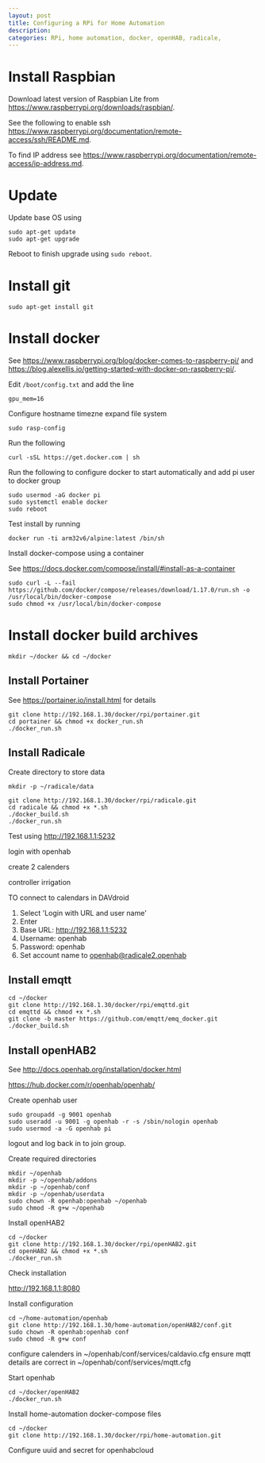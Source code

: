 ```yaml
---
layout: post
title: Configuring a RPi for Home Automation
description:
categories: RPi, home automation, docker, openHAB, radicale,
---
```


# Install Raspbian

Download latest version of Raspbian Lite from https://www.raspberrypi.org/downloads/raspbian/.

See the following to enable ssh https://www.raspberrypi.org/documentation/remote-access/ssh/README.md.

To find IP address see https://www.raspberrypi.org/documentation/remote-access/ip-address.md.

# Update

Update base OS using

```
sudo apt-get update
sudo apt-get upgrade
```

Reboot to finish upgrade using `sudo reboot`.

# Install git

```
sudo apt-get install git
```

# Install docker

See https://www.raspberrypi.org/blog/docker-comes-to-raspberry-pi/ and https://blog.alexellis.io/getting-started-with-docker-on-raspberry-pi/.

Edit `/boot/config.txt` and add the line

```
gpu_mem=16
```

Configure
hostname
timezne
expand file system

```
sudo rasp-config
```

Run the following

```
curl -sSL https://get.docker.com | sh
```

Run the following to configure docker to start automatically and add pi user to docker group

```
sudo usermod -aG docker pi
sudo systemctl enable docker
sudo reboot
```

Test install by running

```
docker run -ti arm32v6/alpine:latest /bin/sh
```

Install docker-compose using a container

See https://docs.docker.com/compose/install/#install-as-a-container

```
sudo curl -L --fail https://github.com/docker/compose/releases/download/1.17.0/run.sh -o /usr/local/bin/docker-compose
sudo chmod +x /usr/local/bin/docker-compose
```


# Install docker build archives

```
mkdir ~/docker && cd ~/docker
```

## Install Portainer

See https://portainer.io/install.html for details

```
git clone http://192.168.1.30/docker/rpi/portainer.git
cd portainer && chmod +x docker_run.sh
./docker_run.sh
```

## Install Radicale

Create directory to store data

```
mkdir -p ~/radicale/data
```

```
git clone http://192.168.1.30/docker/rpi/radicale.git
cd radicale && chmod +x *.sh
./docker_build.sh
./docker_run.sh
```

Test using http://192.168.1.1:5232

login with openhab

create 2 calenders

controller
irrigation

TO connect to calendars in DAVdroid

1. Select 'Login with URL and user name'
2. Enter
  1. Base URL: http://192.168.1.1:5232
  2. Username: openhab
  3. Password: openhab
4. Set account name to openhab@radicale2.openhab

## Install emqtt

```
cd ~/docker
git clone http://192.168.1.30/docker/rpi/emqttd.git
cd emqttd && chmod +x *.sh
git clone -b master https://github.com/emqtt/emq_docker.git
./docker_build.sh
```

## Install openHAB2

See http://docs.openhab.org/installation/docker.html

https://hub.docker.com/r/openhab/openhab/

Create openhab user

```
sudo groupadd -g 9001 openhab
sudo useradd -u 9001 -g openhab -r -s /sbin/nologin openhab
sudo usermod -a -G openhab pi
```

logout and log back in to join group.

Create required directories

```
mkdir ~/openhab
mkdir -p ~/openhab/addons
mkdir -p ~/openhab/conf
mkdir -p ~/openhab/userdata
sudo chown -R openhab:openhab ~/openhab
sudo chmod -R g+w ~/openhab
```

Install openHAB2

```
cd ~/docker
git clone http://192.168.1.30/docker/rpi/openHAB2.git
cd openHAB2 && chmod +x *.sh
./docker_run.sh
```

Check installation

http://192.168.1.1:8080


Install configuration

```
cd ~/home-automation/openhab
git clone http://192.168.1.30/home-automation/openHAB2/conf.git
sudo chown -R openhab:openhab conf
sudo chmod -R g+w conf
```
configure calenders in ~/openhab/conf/services/caldavio.cfg
ensure mqtt details are correct in ~/openhab/conf/services/mqtt.cfg

Start openhab

```
cd ~/docker/openHAB2
./docker_run.sh
```


Install home-automation docker-compose files

```
cd ~/docker
git clone http://192.168.1.30/docker/rpi/home-automation.git
```

Configure uuid and secret for openhabcloud

